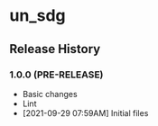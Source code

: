 # un_sdg

## Release History

### 1.0.0 (PRE-RELEASE)
  * Basic changes
  * Lint
  *  [2021-09-29 07:59AM] Initial files
